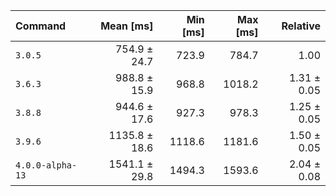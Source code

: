 | Command | Mean [ms] | Min [ms] | Max [ms] | Relative |
|:---|---:|---:|---:|---:|
| `3.0.5` | 754.9 ± 24.7 | 723.9 | 784.7 | 1.00 |
| `3.6.3` | 988.8 ± 15.9 | 968.8 | 1018.2 | 1.31 ± 0.05 |
| `3.8.8` | 944.6 ± 17.6 | 927.3 | 978.3 | 1.25 ± 0.05 |
| `3.9.6` | 1135.8 ± 18.6 | 1118.6 | 1181.6 | 1.50 ± 0.05 |
| `4.0.0-alpha-13` | 1541.1 ± 29.8 | 1494.3 | 1593.6 | 2.04 ± 0.08 |
